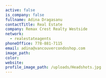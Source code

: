 ```yaml
---
active: false
is_company: false
fullname: Adina Dragasanu
contactTitle: Real Estate
company: Remax Crest Realty Westside
network:
  - realestateagents
phoneOffice: 778-881-7115
email: adina@vancouvercondoshop.com
image_path:
color:
website:
profile_image_path: /uploads/Headshots.jpg
---
```

